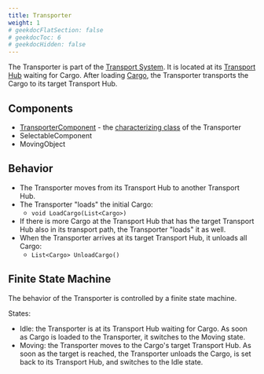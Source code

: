 ```yaml
---
title: Transporter
weight: 1
# geekdocFlatSection: false
# geekdocToc: 6
# geekdocHidden: false
---
```


The Transporter is part of the [Transport System](articles/transport-system). It is located at its [Transport Hub](articles/transport-system/transport-hub) waiting for Cargo. After loading [Cargo](articles/transport-system/cargo), the Transporter transports the Cargo to its target Transport Hub.

## Components
* [TransporterComponent](classes/characterizing-classes/TransporterComponent/) - the [characterizing class](classes/characterizing-classes/) of the Transporter
* SelectableComponent
* MovingObject

## Behavior
* The Transporter moves from its Transport Hub to another Transport Hub.
* The Transporter "loads" the initial Cargo:
  * `void LoadCargo(List<Cargo>)`
* If there is more Cargo at the Transport Hub that has the target Transport Hub also in its transport path, the Transporter "loads" it as well.
* When the Transporter arrives at its target Transport Hub, it unloads all Cargo:
  * `List<Cargo> UnloadCargo()` 

## Finite State Machine
The behavior of the Transporter is controlled by a finite state machine.

States:
* Idle: the Transporter is at its Transport Hub waiting for Cargo. As soon as Cargo is loaded to the Transporter, it switches to the Moving state.
* Moving: the Transporter moves to the Cargo's target Transport Hub. As soon as the target is reached, the Transporter unloads the Cargo, is set back to its Transport Hub, and switches to the Idle state.